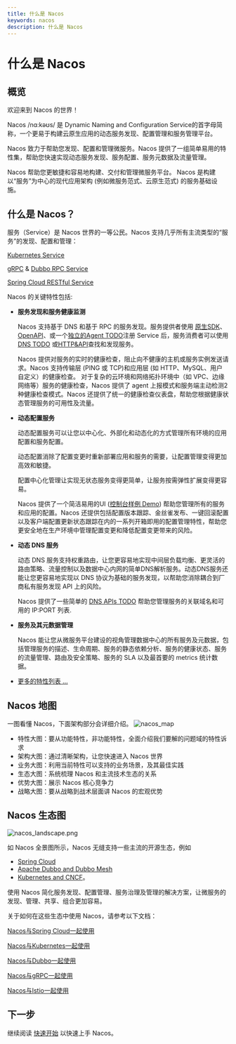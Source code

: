 ```yaml
---
title: 什么是 Nacos
keywords: nacos
description: 什么是 Nacos
---
```


# 什么是 Nacos

## 概览

欢迎来到 Nacos 的世界！

Nacos /nɑ:kəʊs/  是 Dynamic Naming and Configuration Service的首字母简称，一个更易于构建云原生应用的动态服务发现、配置管理和服务管理平台。

Nacos 致力于帮助您发现、配置和管理微服务。Nacos 提供了一组简单易用的特性集，帮助您快速实现动态服务发现、服务配置、服务元数据及流量管理。

Nacos 帮助您更敏捷和容易地构建、交付和管理微服务平台。 Nacos 是构建以“服务”为中心的现代应用架构 (例如微服务范式、云原生范式) 的服务基础设施。

## 什么是 Nacos？
服务（Service）是 Nacos 世界的一等公民。Nacos 支持几乎所有主流类型的“服务”的发现、配置和管理：

[Kubernetes Service](https://kubernetes.io/docs/concepts/services-networking/service/)

[gRPC](https://grpc.io/docs/guides/concepts.html#service-definition) & [Dubbo RPC Service](https://dubbo.incubator.apache.org)
 
[Spring Cloud RESTful Service](https://spring.io/projects/spring-restdocs)

Nacos 的关键特性包括:

* **服务发现和服务健康监测**
	
    Nacos 支持基于 DNS 和基于 RPC 的服务发现。服务提供者使用 [原生SDK](./sdk.md)、[OpenAPI](./open-api.md)、或一个[独立的Agent TODO](./other-language.md)注册 Service 后，服务消费者可以使用[DNS TODO](xx) 或[HTTP&API](./open-api.md)查找和发现服务。
    
    Nacos 提供对服务的实时的健康检查，阻止向不健康的主机或服务实例发送请求。Nacos 支持传输层 (PING 或 TCP)和应用层 (如 HTTP、MySQL、用户自定义）的健康检查。 对于复杂的云环境和网络拓扑环境中（如 VPC、边缘网络等）服务的健康检查，Nacos 提供了 agent 上报模式和服务端主动检测2种健康检查模式。Nacos 还提供了统一的健康检查仪表盘，帮助您根据健康状态管理服务的可用性及流量。
                 
* **动态配置服务**

    动态配置服务可以让您以中心化、外部化和动态化的方式管理所有环境的应用配置和服务配置。
    
    动态配置消除了配置变更时重新部署应用和服务的需要，让配置管理变得更加高效和敏捷。
    
    配置中心化管理让实现无状态服务变得更简单，让服务按需弹性扩展变得更容易。
	
    Nacos 提供了一个简洁易用的UI ([控制台样例 Demo](http://console.nacos.io/nacos/index.html)) 帮助您管理所有的服务和应用的配置。Nacos 还提供包括配置版本跟踪、金丝雀发布、一键回滚配置以及客户端配置更新状态跟踪在内的一系列开箱即用的配置管理特性，帮助您更安全地在生产环境中管理配置变更和降低配置变更带来的风险。
	
* **动态 DNS 服务**

    动态 DNS 服务支持权重路由，让您更容易地实现中间层负载均衡、更灵活的路由策略、流量控制以及数据中心内网的简单DNS解析服务。动态DNS服务还能让您更容易地实现以 DNS 协议为基础的服务发现，以帮助您消除耦合到厂商私有服务发现 API 上的风险。


    Nacos 提供了一些简单的 [DNS APIs TODO](xx) 帮助您管理服务的关联域名和可用的 IP:PORT 列表.
	
* **服务及其元数据管理**

    Nacos 能让您从微服务平台建设的视角管理数据中心的所有服务及元数据，包括管理服务的描述、生命周期、服务的静态依赖分析、服务的健康状态、服务的流量管理、路由及安全策略、服务的 SLA 以及最首要的 metrics 统计数据。

* [更多的特性列表 ...](docs/zh-cn/archive/roadmap.md)

## Nacos 地图
一图看懂 Nacos，下面架构部分会详细介绍。
![nacos_map](/img/nacosMap.jpg) 
- 特性大图：要从功能特性，非功能特性，全面介绍我们要解的问题域的特性诉求
- 架构大图：通过清晰架构，让您快速进入 Nacos 世界
- 业务大图：利用当前特性可以支持的业务场景，及其最佳实践
- 生态大图：系统梳理 Nacos 和主流技术生态的关系
- 优势大图：展示 Nacos 核心竞争力
- 战略大图：要从战略到战术层面讲 Nacos 的宏观优势

## Nacos 生态图

![nacos_landscape.png](https://cdn.nlark.com/lark/0/2018/png/11189/1533045871534-e64b8031-008c-4dfc-b6e8-12a597a003fb.png) 

如 Nacos 全景图所示，Nacos 无缝支持一些主流的开源生态，例如 

* [Spring Cloud](https://nacos.io/en-us/docs/quick-start-spring-cloud.html)
* [Apache Dubbo and Dubbo Mesh](./use-nacos-with-dubbo.md)
* [Kubernetes and CNCF](./use-nacos-with-kubernetes.md)。

使用 Nacos 简化服务发现、配置管理、服务治理及管理的解决方案，让微服务的发现、管理、共享、组合更加容易。

关于如何在这些生态中使用 Nacos，请参考以下文档：

[Nacos与Spring Cloud一起使用](docs/zh-cn/archive/use-nacos-with-springcloud.md)

[Nacos与Kubernetes一起使用](./use-nacos-with-kubernetes.md)

[Nacos与Dubbo一起使用](./use-nacos-with-dubbo.md)

[Nacos与gRPC一起使用](docs/zh-cn/archive/roadmap.md)

[Nacos与Istio一起使用](docs/zh-cn/archive/use-nacos-with-istio.md)


## 下一步

继续阅读 [快速开始](./quick-start.md) 以快速上手 Nacos。






